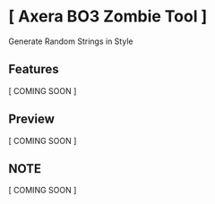 # [ Axera BO3 Zombie Tool ]
Generate Random Strings in Style

## Features
[ COMING SOON ]

## Preview
[ COMING SOON ]

## NOTE
[ COMING SOON ]
